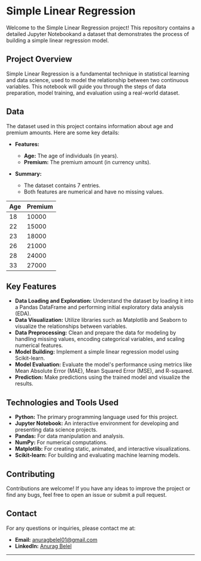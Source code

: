 # Simple Linear Regression

Welcome to the Simple Linear Regression project! This repository contains a detailed Jupyter Notebookand a dataset that demonstrates the process of building a simple linear regression model.

## Project Overview

Simple Linear Regression is a fundamental technique in statistical learning and data science, used to model the relationship between two continuous variables. This notebook will guide you through the steps of data preparation, model training, and evaluation using a real-world dataset.

## Data

The dataset used in this project contains information about age and premium amounts. Here are some key details:

- **Features:**
  - **Age:** The age of individuals (in years).
  - **Premium:** The premium amount (in currency units).

- **Summary:**
  - The dataset contains 7 entries.
  - Both features are numerical and have no missing values.

| Age | Premium |
|-----|---------|
| 18  | 10000   |
| 22  | 15000   |
| 23  | 18000   |
| 26  | 21000   |
| 28  | 24000   |
| 33  | 27000   |

## Key Features

- **Data Loading and Exploration:** Understand the dataset by loading it into a Pandas DataFrame and performing initial exploratory data analysis (EDA).
- **Data Visualization:** Utilize libraries such as Matplotlib and Seaborn to visualize the relationships between variables.
- **Data Preprocessing:** Clean and prepare the data for modeling by handling missing values, encoding categorical variables, and scaling numerical features.
- **Model Building:** Implement a simple linear regression model using Scikit-learn.
- **Model Evaluation:** Evaluate the model's performance using metrics like Mean Absolute Error (MAE), Mean Squared Error (MSE), and R-squared.
- **Prediction:** Make predictions using the trained model and visualize the results.

## Technologies and Tools Used

- **Python:** The primary programming language used for this project.
- **Jupyter Notebook:** An interactive environment for developing and presenting data science projects.
- **Pandas:** For data manipulation and analysis.
- **NumPy:** For numerical computations.
- **Matplotlib:** For creating static, animated, and interactive visualizations.
- **Scikit-learn:** For building and evaluating machine learning models.



## Contributing

Contributions are welcome! If you have any ideas to improve the project or find any bugs, feel free to open an issue or submit a pull request.

## Contact

For any questions or inquiries, please contact me at:
- **Email:** anuragbelel01@gmail.com
- **LinkedIn:** [Anurag Belel](http://www.linkedin.com/in/anurag-belel-44b0352a0)
---
